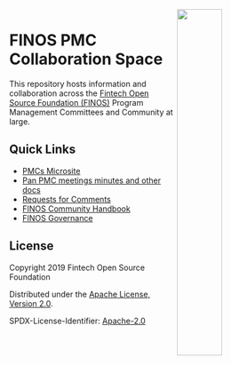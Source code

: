 <img align="right" width="40%" src="https://www.finos.org/hubfs/FINOS/finos-logo/FINOS_Icon_Wordmark_Name_RGB_horizontal.png">

# FINOS PMC Collaboration Space

This repository hosts information and collaboration across the [Fintech Open Source Foundation (FINOS)](https://www.finos.org/) Program Management Committees and Community at large.

## Quick Links

- [PMCs Microsite](https://pmcs.finos.org)
- [Pan PMC meetings minutes and other docs](docs/)
- [Requests for Comments](rfcs/)
- [FINOS Community Handbook](https://finosfoundation.atlassian.net/wiki/spaces/FINOS/pages/80642059/Community+Handbook)
- [FINOS Governance](https://finos.org/governance)

## License

Copyright 2019 Fintech Open Source Foundation

Distributed under the [Apache License, Version 2.0](http://www.apache.org/licenses/LICENSE-2.0).

SPDX-License-Identifier: [Apache-2.0](https://spdx.org/licenses/Apache-2.0)
